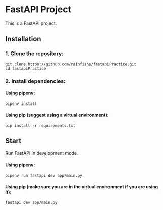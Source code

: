 # FastAPI Project

This is a FastAPI project.

## Installation

### 1. Clone the repository:
```
git clone https://github.com/rainfishs/fastapiPractice.git
cd fastapiPractice
```

### 2. Install dependencies:
#### Using pipenv:
```
pipenv install
```
#### Using pip (suggest using a virtual environment):
```
pip install -r requirements.txt
```
## Start
Run FastAPI in development mode.
#### Using pipenv:
```
pipenv run fastapi dev app/main.py
```
#### Using pip (make sure you are in the virtual environment if you are using it):
```
fastapi dev app/main.py
```